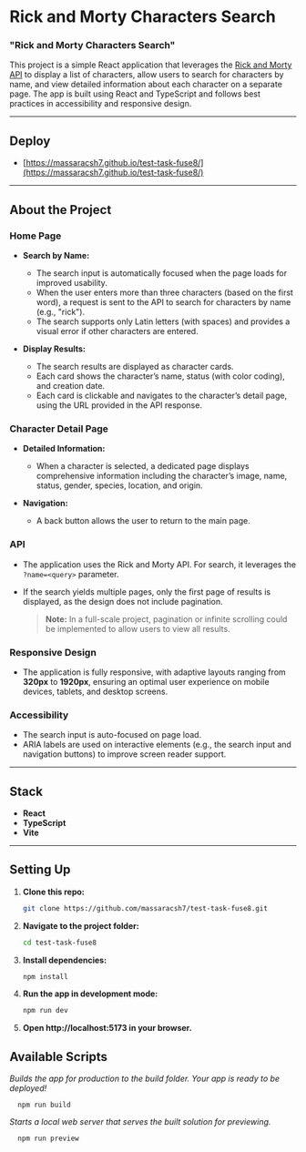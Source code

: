 # Rick and Morty Characters Search

### "Rick and Morty Characters Search"

This project is a simple React application that leverages the [Rick and Morty API](https://rickandmortyapi.com/) to display a list of characters, allow users to search for characters by name, and view detailed information about each character on a separate page. The app is built using React and TypeScript and follows best practices in accessibility and responsive design.

---

## Deploy

* [https://massaracsh7.github.io/test-task-fuse8/](https://massaracsh7.github.io/test-task-fuse8/)

---

## About the Project

### Home Page

- **Search by Name:**
  - The search input is automatically focused when the page loads for improved usability.
  - When the user enters more than three characters (based on the first word), a request is sent to the API to search for characters by name (e.g., "rick").
  - The search supports only Latin letters (with spaces) and provides a visual error if other characters are entered.

- **Display Results:**
  - The search results are displayed as character cards.
  - Each card shows the character’s name, status (with color coding), and creation date.
  - Each card is clickable and navigates to the character’s detail page, using the URL provided in the API response.

### Character Detail Page

- **Detailed Information:**
  - When a character is selected, a dedicated page displays comprehensive information including the character’s image, name, status, gender, species, location, and origin.

- **Navigation:**
  - A back button allows the user to return to the main page.

### API

- The application uses the Rick and Morty API. For search, it leverages the `?name=<query>` parameter.
- If the search yields multiple pages, only the first page of results is displayed, as the design does not include pagination.

  > **Note:** In a full-scale project, pagination or infinite scrolling could be implemented to allow users to view all results.

### Responsive Design

- The application is fully responsive, with adaptive layouts ranging from **320px** to **1920px**, ensuring an optimal user experience on mobile devices, tablets, and desktop screens.

### Accessibility

- The search input is auto-focused on page load.
- ARIA labels are used on interactive elements (e.g., the search input and navigation buttons) to improve screen reader support.

---

## Stack

- **React**
- **TypeScript**
- **Vite**

---

## Setting Up

1. **Clone this repo:**
   ```bash
   git clone https://github.com/massaracsh7/test-task-fuse8.git

2. **Navigate to the project folder:**
   ```bash
   cd test-task-fuse8

3. **Install dependencies:**
   ```bash
   npm install

4. **Run the app in development mode:**
   ```bash
   npm run dev

5. **Open http://localhost:5173 in your browser.**

## Available Scripts

   *Builds the app for production to the build folder. Your app is ready to be deployed!*

      npm run build

   
   *Starts a local web server that serves the built solution for previewing.*

      npm run preview


